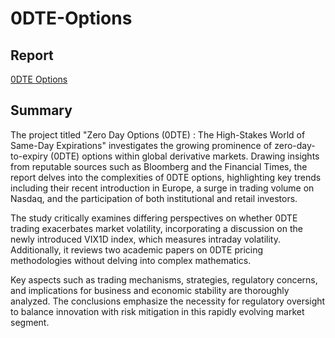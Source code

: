 # 0DTE-Options

## Report
[0DTE Options](https://github.com/Sharma-Amol/0DTE-Options/blob/main/0DTE%20Options.pdf)

## Summary
The project titled "Zero Day Options (0DTE) : The High-Stakes World of Same-Day Expirations" investigates the growing prominence of zero-day-to-expiry (0DTE) options within global derivative markets. Drawing insights from reputable sources such as Bloomberg and the Financial Times, the report delves into the complexities of 0DTE options, highlighting key trends including their recent introduction in Europe, a surge in trading volume on Nasdaq, and the participation of both institutional and retail investors.

The study critically examines differing perspectives on whether 0DTE trading exacerbates market volatility, incorporating a discussion on the newly introduced VIX1D index, which measures intraday volatility. Additionally, it reviews two academic papers on 0DTE pricing methodologies without delving into complex mathematics.

Key aspects such as trading mechanisms, strategies, regulatory concerns, and implications for business and economic stability are thoroughly analyzed. The conclusions emphasize the necessity for regulatory oversight to balance innovation with risk mitigation in this rapidly evolving market segment.
